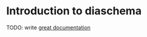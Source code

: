 # Introduction to diaschema

TODO: write [great documentation](http://jacobian.org/writing/what-to-write/)
